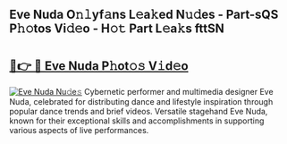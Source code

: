 ## Eve Nuda O𝚗𝚕yf𝚊ns L𝚎a𝚔ed N𝚞𝚍es - Part-sQS P𝚑𝚘tos Vi𝚍𝚎o - H𝚘𝚝 Part L𝚎a𝚔s fttSN

# <h2><a href="http://kfc9rk9.oniu.top/?m=Eve+Nuda">🔗👉 🔴 Eve Nuda P𝚑ot𝚘𝚜 V𝚒d𝚎o</a></h2>

[![Eve Nuda Nu𝚍e𝚜](https://i.imgur.com/0qMVB7G.gif)](http://kfc9rk9.oniu.top/?m=Eve+Nuda)
Cybernetic performer and multimedia designer Eve Nuda, celebrated for distributing dance and lifestyle inspiration through popular dance trends and brief videos. Versatile stagehand Eve Nuda, known for their exceptional skills and accomplishments in supporting various aspects of live performances.  
